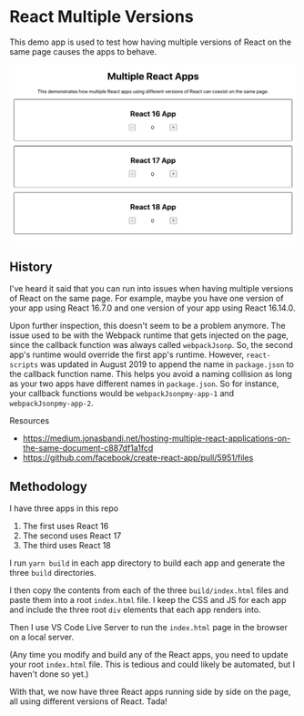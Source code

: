 # React Multiple Versions

This demo app is used to test how having multiple versions of React on the same page causes the apps to behave.

![Demo Screenshot](demo.png)

## History

I've heard it said that you can run into issues when having multiple versions of React on the same page. For example, maybe you have one version of your app using React 16.7.0 and one version of your app using React 16.14.0.

Upon further inspection, this doesn't seem to be a problem anymore. The issue used to be with the Webpack runtime that gets injected on the page, since the callback function was always called `webpackJsonp`. So, the second app's runtime would override the first app's runtime. However, `react-scripts` was updated in August 2019 to append the name in `package.json` to the callback function name. This helps you avoid a naming collision as long as your two apps have different names in `package.json`. So for instance, your callback functions would be `webpackJsonpmy-app-1` and `webpackJsonpmy-app-2`.

Resources
- https://medium.jonasbandi.net/hosting-multiple-react-applications-on-the-same-document-c887df1a1fcd
- https://github.com/facebook/create-react-app/pull/5951/files

## Methodology

I have three apps in this repo

1. The first uses React 16
2. The second uses React 17
3. The third uses React 18

I run `yarn build` in each app directory to build each app and generate the three `build` directories.

I then copy the contents from each of the three `build/index.html` files and paste them into a root `index.html` file. I keep the CSS and JS for each app and include the three root `div` elements that each app renders into.

Then I use VS Code Live Server to run the `index.html` page in the browser on a local server.

(Any time you modify and build any of the React apps, you need to update your root `index.html` file. This is tedious and could likely be automated, but I haven't done so yet.)

With that, we now have three React apps running side by side on the page, all using different versions of React. Tada!
